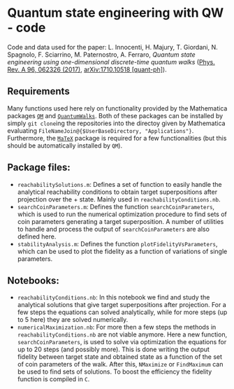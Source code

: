 # Quantum state engineering with QW - code

Code and data used for the paper: L. Innocenti, H. Majury, T. Giordani, N. Spagnolo, F. Sciarrino, M. Paternostro, A. Ferraro, *Quantum state engineering using one-dimensional discrete-time quantum walks* ([Phys. Rev. A 96, 062326 (2017)](https://journals.aps.org/pra/abstract/10.1103/PhysRevA.96.062326), [arXiv:1710.10518 [quant-ph]](https://arxiv.org/abs/1710.10518)).

## Requirements
Many functions used here rely on functionality provided by the Mathematica packages [`QM`](https://github.com/lucainnocenti/QM) and [`QuantumWalks`](https://github.com/lucainnocenti/QuantumWalks).
Both of these packages can be installed by simply `git clone`ing the repositories into the directoy given by Mathematica evaluating `FileNameJoin@{$UserBaseDirectory, "Applications"}`.
Furthermore, the [`MaTeX`](https://github.com/szhorvat/MaTeX) package is required for a few functionalities (but this should be automatically installed by `QM`).


## Package files:
- `reachabilitySolutions.m`: Defines a set of function to easily handle the analytical reachability conditions to obtain target superpositions after projection over the + state. Mainly used in `reachabilityConditions.nb`.
- `searchCoinParameters.m`: Defines the function `searchCoinParameters`, which is used to run the numerical optimization procedure to find sets of coin parameters generating a target superposition. A number of utilities to handle and process the output of `searchCoinParameters` are also defined here.
- `stabilityAnalysis.m`: Defines the function `plotFidelityVsParameters`, which can be used to plot the fidelity as a function of variations of single parameters.

## Notebooks:
- `reachabilityConditions.nb`: In this notebook we find and study the analytical solutions that give target superpositions after projection. For a few steps the equations can solved analytically, while for more steps (up to 5 here) they are solved numerically.
- `numericalMaximization.nb`: For more then a few steps the methods in `reachabilityConditions.nb` are not viable anymore. Here a new function, `searchCoinParameters`, is used to solve via optimization the equations for up to 20 steps (and possibly more). This is done writing the output fidelity between target state and obtained state as a function of the set of coin parameters of the walk. After this, `NMaximize` or `FindMaximum` can be used to find sets of solutions. To boost the efficiency the fidelity function is compiled in `C`.
